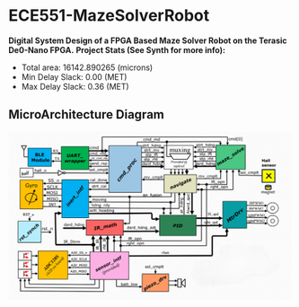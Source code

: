 # ECE551-MazeSolverRobot
**Digital System Design of a FPGA Based Maze Solver Robot on the Terasic De0-Nano FPGA.**
**Project Stats (See Synth for more info):**
- Total area:  16142.890265 (microns)
- Min Delay Slack: 0.00 (MET)
- Max Delay Slack: 0.36 (MET)

## MicroArchitecture Diagram
<p align="center">
  <img src="mazerunner_microarchitecture.png" alt="MicroArchitecture Diagram" width="600"/>
</p>
